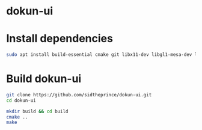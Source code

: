 # dokun-ui

# Install dependencies
```bash
sudo apt install build-essential cmake git libx11-dev libgl1-mesa-dev libglu1-mesa-dev libvulkan-dev libglfw3-dev libopenal-dev
```

# Build dokun-ui
```bash
git clone https://github.com/sidtheprince/dokun-ui.git
cd dokun-ui

mkdir build && cd build
cmake ..
make
```

[//]: # (git checkout -b dev)
[//]: # (git add cmake/ external/ include/ src/ test/ CMakeLists.txt README.md todo.txt)
[//]: # (git commit -m"...")
[//]: # (git push -u origin dev)
